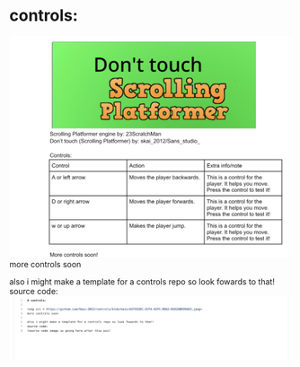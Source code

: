 # controls:

<img src = https://github.com/Skai-2012/controls/blob/main/A37552EC-2CF4-41FC-89A2-01D2ABE99AE3.jpeg>
more controls soon

also i might make a template for a controls repo so look fowards to that!
source code:
<img src = https://github.com/Skai-2012/controls/blob/main/884A5767-7CED-4ADE-BDD8-037F284412D5.jpeg>
